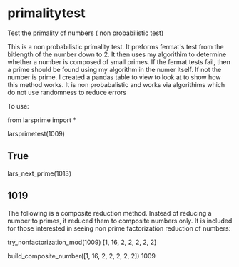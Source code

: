 # primalitytest
Test the primality of numbers ( non probabilistic test)  

This is a non probabilistic primality test. It preforms fermat's test from the bitlength of the number down to 2. 
It then uses my algorithim to determine whether a number is composed of small primes. 
If the fermat tests fail, then a prime should be found using my algorithm in the numer itself. If not the number
is prime. I created a pandas table to view to look at to show how this method works. It is non probabalistic and 
works via algorithims which do not use randomness to reduce errors


To use:

from larsprime import *

larsprimetest(1009)
##  True

lars_next_prime(1013)
##  1019


The following is a composite reduction method. Instead of reducing a number to primes, it reduced them to composite
numbers only. It is included for those interested in seeing non prime factorization reduction of numbers:

try_nonfactorization_mod(1009)
[1, 16, 2, 2, 2, 2, 2]

build_composite_number([1, 16, 2, 2, 2, 2, 2]) 
1009
